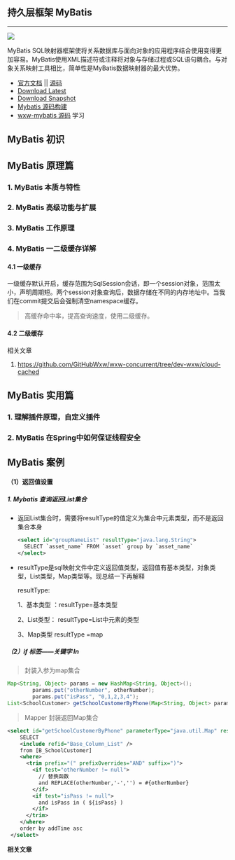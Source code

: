 ## 持久层框架 MyBatis

---

![](./assets/mybatis.png)  

MyBatis SQL映射器框架使将关系数据库与面向对象的应用程序结合使用变得更加容易。MyBatis使用XML描述符或注释将对象与存储过程或SQL语句耦合。与对象关系映射工具相比，简单性是MyBatis数据映射器的最大优势。

- [官方文档](https://mybatis.org/mybatis-3/) || [源码](https://github.com/mybatis/mybatis-3) 
- [Download Latest](https://github.com/mybatis/mybatis-3/releases) 
- [Download Snapshot](https://oss.sonatype.org/content/repositories/snapshots/org/mybatis/mybatis/) 
- [Mybatis 源码构建](https://github.com/tuguangquan/mybatis) 
- [wxw-mybatis 源码](https://github.com/GitHubWxw/wxw-mybatis) 学习

## MyBatis 初识



## MyBatis 原理篇

### 1. MyBatis 本质与特性

### 2. MyBatis 高级功能与扩展

### 3. MyBatis 工作原理

### 4.  MyBatis 一二级缓存详解

#### 4.1 一级缓存

一级缓存默认开启，缓存范围为SqlSession会话，即一个session对象，范围太小，声明周期短。两个session对象查询后，数据存储在不同的内存地址中。当我们在commit提交后会强制清空namespace缓存。

> 高缓存命中率，提高查询速度，使用二级缓存。

#### 4.2 二级缓存



相关文章

1. https://github.com/GitHubWxw/wxw-concurrent/tree/dev-wxw/cloud-cached 

## MyBatis 实用篇

### 1. 理解插件原理，自定义插件

### 2. MyBatis 在Spring中如何保证线程安全

## MyBatis 案例

#### （1）返回值设置

##### 1. Mybatis 查询返回List集合

- 返回List<String>集合时，需要将resultType的值定义为集合中元素类型，而不是返回集合本身

  ```xml
  <select id="groupNameList" resultType="java.lang.String">
  	SELECT `asset_name` FROM `asset` group by `asset_name`
  </select>
  ```

- resultType是sql映射文件中定义返回值类型，返回值有基本类型，对象类型，List类型，Map类型等。现总结一下再解释


  resultType:

  1、基本类型  ：resultType=基本类型

  2、List类型：   resultType=List中元素的类型

  3、Map类型     resultType =map

##### （2）if 标签——关键字 In

> 封装入参为map集合

```java
Map<String, Object> params = new HashMap<String, Object>();
        params.put("otherNumber", otherNumber);
        params.put("isPass", "0,1,2,3,4");
List<SchoolCustomer> getSchoolCustomerByPhone(Map<String, Object> params);

```

> Mapper 封装返回Map集合

```xml
<select id="getSchoolCustomerByPhone" parameterType="java.util.Map" resultMap="BaseResultMap">
  	SELECT
  	<include refid="Base_Column_List" />
  	from [B_SchoolCustomer]
  	<where>
      <trim prefix="(" prefixOverrides="AND" suffix=")">
        <if test="otherNumber != null">
          // 替换函数
          and REPLACE(otherNumber,'-','') = #{otherNumber}
        </if>
        <if test="isPass != null">
	  	  and isPass in ( ${isPass} )
	  	</if>
	  </trim>
    </where>
    order by addTime asc
 </select>
```



**相关文章** 



























